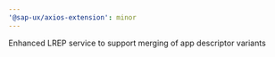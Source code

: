 ```yaml
---
'@sap-ux/axios-extension': minor
---
```


Enhanced LREP service to support merging of app descriptor variants
